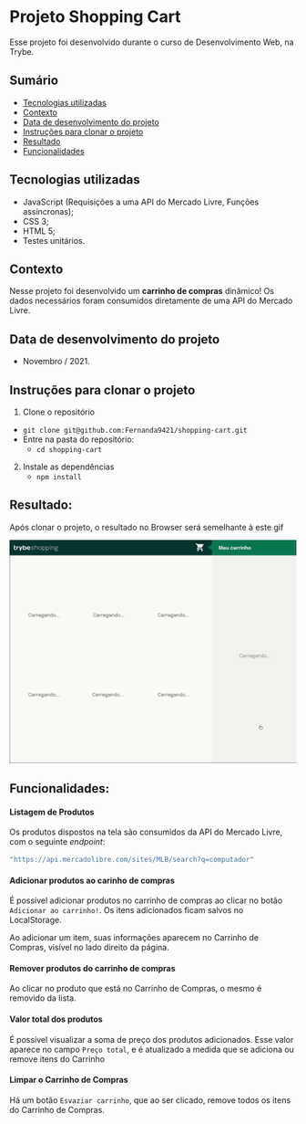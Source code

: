 # Projeto Shopping Cart

Esse projeto foi desenvolvido durante o curso de Desenvolvimento Web, na Trybe.



## Sumário

- [Tecnologias utilizadas](#tecnologias-utilizadas)
- [Contexto](#contexto)
- [Data de desenvolvimento do projeto](#data-de-desenvolvimento-do-projeto)
- [Instruções para clonar o projeto](#instruções-para-clonar-o-projeto)
- [Resultado](#resultado)
- [Funcionalidades](#funcionalidades)



## Tecnologias utilizadas

- JavaScript (Requisições a uma API do Mercado Livre, Funções assíncronas);
- CSS 3;
- HTML 5;
- Testes unitários.



## Contexto

Nesse projeto foi desenvolvido um **carrinho de compras** dinâmico! Os dados necessários foram consumidos diretamente de uma API do Mercado Livre.



## Data de desenvolvimento do projeto

  - Novembro / 2021.



## Instruções para clonar o projeto

1. Clone o repositório

  * `git clone git@github.com:Fernanda9421/shopping-cart.git`
  * Entre na pasta do repositório:
    * `cd shopping-cart`

2. Instale as dependências
   - `npm install`



## Resultado:

Após clonar o projeto, o resultado no Browser será semelhante à este gif

![Project Gif](./prototipo.gif)



## Funcionalidades:

#### Listagem de Produtos

Os produtos dispostos na tela são consumidos da API do Mercado Livre, com o seguinte *endpoint*:

```javascript
"https://api.mercadolibre.com/sites/MLB/search?q=computador"
```

#### Adicionar produtos ao carinho de compras

É possível adicionar produtos no carrinho de compras ao clicar no botão `Adicionar ao carrinho!`. Os itens adicionados ficam salvos no LocalStorage.

Ao adicionar um item, suas informações aparecem no Carrinho de Compras, visível no lado direito da página.

#### Remover produtos do carrinho de compras

Ao clicar no produto que está no Carrinho de Compras, o mesmo é removido da lista.

#### Valor total dos produtos

É possível visualizar a soma de preço dos produtos adicionados. Esse valor aparece no campo `Preço total`, e é atualizado a medida que se adiciona ou remove itens do Carrinho

#### Limpar o Carrinho de Compras

Há um botão `Esvaziar carrinho`, que ao ser clicado, remove todos os itens do Carrinho de Compras.